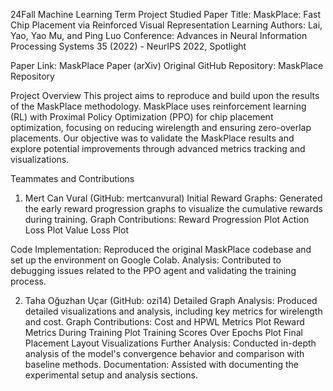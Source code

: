 24Fall Machine Learning Term Project
Studied Paper
Title: MaskPlace: Fast Chip Placement via Reinforced Visual Representation Learning
Authors: Lai, Yao, Yao Mu, and Ping Luo
Conference: Advances in Neural Information Processing Systems 35 (2022) - NeurIPS 2022, Spotlight

Paper Link: MaskPlace Paper (arXiv)
Original GitHub Repository: MaskPlace Repository

Project Overview
This project aims to reproduce and build upon the results of the MaskPlace methodology. MaskPlace uses reinforcement learning (RL) with Proximal Policy Optimization (PPO) for chip placement optimization, focusing on reducing wirelength and ensuring zero-overlap placements. Our objective was to validate the MaskPlace results and explore potential improvements through advanced metrics tracking and visualizations.

Teammates and Contributions

1. Mert Can Vural (GitHub: mertcanvural)
Initial Reward Graphs: Generated the early reward progression graphs to visualize the cumulative rewards during training.
Graph Contributions:
Reward Progression Plot
Action Loss Plot
Value Loss Plot

Code Implementation: Reproduced the original MaskPlace codebase and set up the environment on Google Colab.
Analysis: Contributed to debugging issues related to the PPO agent and validating the training process.

2. Taha Oğuzhan Uçar (GitHub: ozi14)
Detailed Graph Analysis: Produced detailed visualizations and analysis, including key metrics for wirelength and cost.
Graph Contributions:
Cost and HPWL Metrics Plot
Reward Metrics During Training Plot
Training Scores Over Epochs Plot
Final Placement Layout Visualizations
Further Analysis: Conducted in-depth analysis of the model's convergence behavior and comparison with baseline methods.
Documentation: Assisted with documenting the experimental setup and analysis sections.
